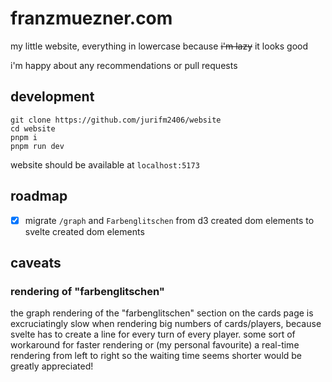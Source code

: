 # franzmuezner.com

my little website, everything in lowercase because ~~i'm lazy~~ it looks good

i'm happy about any recommendations or pull requests

## development

```
git clone https://github.com/jurifm2406/website
cd website
pnpm i
pnpm run dev
```

website should be available at `localhost:5173`

## roadmap

-   [x] migrate `/graph` and `Farbenglitschen` from d3 created dom elements to svelte created dom elements

## caveats

### rendering of "farbenglitschen"

the graph rendering of the "farbenglitschen" section on the cards page is excruciatingly slow when rendering big numbers of cards/players, because svelte has to create a line for every turn of every player. some sort of workaround for faster rendering or (my personal favourite) a real-time rendering from left to right so the waiting time seems shorter would be greatly appreciated!
